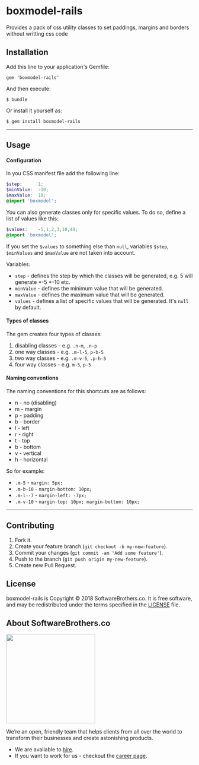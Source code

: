 # boxmodel-rails

Provides a pack of css utility classes to set paddings, margins and borders without writting css code

## Installation

Add this line to your application's Gemfile:

    gem 'boxmodel-rails'

And then execute:

    $ bundle

Or install it yourself as:

    $ gem install boxmodel-rails

----

## Usage

#### Configuration

In you CSS manifest file add the following line:

```scss
$step:      1;
$minValue:  -10;
$maxValue:  10;
@import 'boxmodel';
```
You can also generate classes only for specific values. To do so, define a list of values like this:
 
```scss
$values:    -5,1,2,3,10,40;
@import 'boxmodel';
```
If you set the `$values` to something else than `null`, variables `$step`, `$minValues` and `$maxValue` are not taken into account.

Variables:

 - `step` - defines the step by which the classes will be generated, e.g. 5 will generate *-5 *-10 etc.
 - `minValue` - defines the minimum value that will be generated.
 - `maxValue` - defines the maximum value that will be generated.
 - `values` - defines a list of specific values that will be generated. It's `null` by default. 

#### Types of classes

The gem creates four types of classes:

 1. disabling classes - e.g. `.n-m`, `.n-p`
 2. one way classes - e.g. `.m-l-5`, `p-b-5`
 3. two way classes - e.g. `.m-v-5`, `.p-h-5`
 4. four way classes - e.g. `m-5`, `p-5`

#### Naming conventions

The naming conventions for this shortcuts are as follows:

 - n - no (disabling)
 - m - margin
 - p - padding
 - b - border
 - l - left
 - r - right
 - t - top
 - b - bottom
 - v - vertical
 - h - horizontal

So for example:

 - `.m-5` - `margin: 5px;`
 - `.m-b-10` - `margin-bottom: 10px;`
 - `.m-l--7` - `margin-left: -7px;`
 - `.m-v-10` - `margin-top: 10px; margin-bottom: 10px;`

----

## Contributing

1. Fork it.
2. Create your feature branch (`git checkout -b my-new-feature`).
3. Commit your changes (`git commit -am 'Add some feature'`).
4. Push to the branch (`git push origin my-new-feature`).
5. Create new Pull Request.

## License

boxmodel-rails is Copyright © 2018 SoftwareBrothers.co. It is free software, and may be redistributed under the terms specified in the [LICENSE](LICENSE) file.

## About SoftwareBrothers.co

<img src="https://softwarebrothers.co/assets/images/software-brothers-logo-full.svg" width=240>


We’re an open, friendly team that helps clients from all over the world to transform their businesses and create astonishing products.

* We are available to [hire](https://softwarebrothers.co/contact).
* If you want to work for us - checkout the [career page](https://softwarebrothers.co/career).
